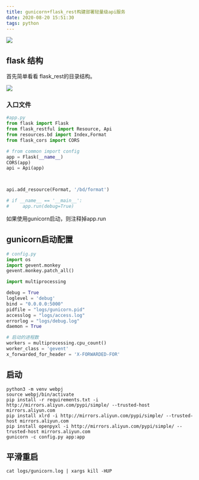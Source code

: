 ```yaml
---
title: gunicorn+flask_rest构建部署轻量级api服务
date: 2020-08-20 15:51:30
tags: python
---
```


![](http://img.rc5j.cn/blog20200820155306.png)

<!--more-->

## flask 结构

首先简单看看 flask_rest的目录结构。

![](http://img.rc5j.cn/blog20200820155423.png)

### 入口文件

```python
#app.py
from flask import Flask
from flask_restful import Resource, Api
from resources.bd import Index,Format
from flask_cors import CORS

# from common import config
app = Flask(__name__)
CORS(app)
api = Api(app)



api.add_resource(Format, '/bd/format')

# if __name__ == '__main__':
#     app.run(debug=True)
```

如果使用gunicorn启动，则注释掉app.run

## gunicorn启动配置

```python
# config.py
import os
import gevent.monkey
gevent.monkey.patch_all()

import multiprocessing

debug = True
loglevel = 'debug'
bind = "0.0.0.0:5000"
pidfile = "logs/gunicorn.pid"
accesslog = "logs/access.log"
errorlog = "logs/debug.log"
daemon = True

# 启动的进程数
workers = multiprocessing.cpu_count()
worker_class = 'gevent'
x_forwarded_for_header = 'X-FORWARDED-FOR'
```

## 启动

```shell
python3 -m venv webpj
source webpj/bin/activate
pip install -r requirements.txt -i http://mirrors.aliyun.com/pypi/simple/ --trusted-host mirrors.aliyun.com
pip install xlrd -i http://mirrors.aliyun.com/pypi/simple/ --trusted-host mirrors.aliyun.com
pip install openpyxl -i http://mirrors.aliyun.com/pypi/simple/ --trusted-host mirrors.aliyun.com
gunicorn -c config.py app:app
```

## 平滑重启

```shell
cat logs/gunicorn.log | xargs kill -HUP
```



